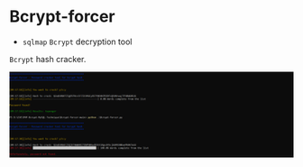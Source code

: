 # Bcrypt-forcer

- `sqlmap` `Bcrypt` decryption tool

`Bcrypt` hash cracker. 

![Demo](https://github.com/nu11secur1ty/Bcrypt-forcer/blob/main/Docs/Screenshot%202022-05-24%20092133.png)
